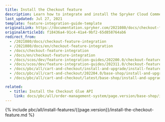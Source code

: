 ```yaml
---
title: Install the Checkout feature
description: Learn how to integrate and install the Spryker Cloud Commerce OS Checkout feature into a Spryker project.
last_updated: Jul 27, 2021
template: feature-integration-guide-template
originalLink: https://documentation.spryker.com/2021080/docs/checkout-feature-integration
originalArticleId: f18436a4-91c4-41a4-9bf2-65d858764ab6
redirect_from:
  - /2021080/docs/checkout-feature-integration
  - /2021080/docs/en/checkout-feature-integration
  - /docs/checkout-feature-integration
  - /docs/en/checkout-feature-integration
  - /docs/scos/dev/feature-integration-guides/202200.0/checkout-feature-integration.html
  - /docs/scos/dev/feature-integration-guides/202311.0/checkout-feature-integration.html  
  - /docs/pbc/all/cart-and-checkout/install-and-upgrade/install-features/install-the-checkout-feature.html
  - /docs/pbc/all/cart-and-checkout/202204.0/base-shop/install-and-upgrade/install-features/install-the-checkout-feature.html
  - /docs/pbc/all/cart-and-checkout/latest/base-shop/install-and-upgrade/install-features/install-the-checkout-feature.html

related:
  - title: Install the Checkout Glue API
    link: docs/pbc/all/order-management-system/page.version/base-shop/install-and-upgrade/install-glue-api/install-the-checkout-glue-api.html
---
```


{% include pbc/all/install-features/{{page.version}}/install-the-checkout-feature.md %} <!-- To edit, see /_includes/pbc/all/install-features/202311.0/install-the-checkout-feature.md -->
